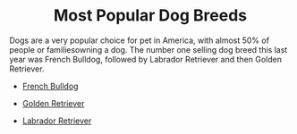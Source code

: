 <div align="center">
  <h1>Most Popular Dog Breeds</h1>
</div>

<p>Dogs are a very popular choice for pet in America, with almost 50% of people or familiesowning a dog. The number one selling dog breed this last year was French Bulldog, followed by Labrador Retriever and then Golden Retriever.</p>

* [French Bulldog](FrenchBulldog.md)

* [Golden Retriever](GoldenRetriever.md)

* [Labrador Retriever](LabradorRetriever.md)
